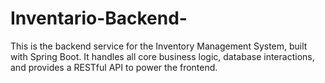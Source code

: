 # Inventario-Backend-
This is the backend service for the Inventory Management System, built with Spring Boot. It handles all core business logic, database interactions, and provides a RESTful API to power the frontend.
